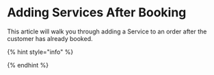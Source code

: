 # Adding Services After Booking

This article will walk you through adding a Service to an order after the customer has already booked.

{% hint style="info" %}

{% endhint %}

